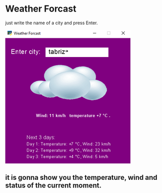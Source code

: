 
# Weather Forcast

just write the name of a city and press Enter.

![Screen Shot](Screenshot.png)


## it is gonna show you the temperature, wind and status of the current moment.
 